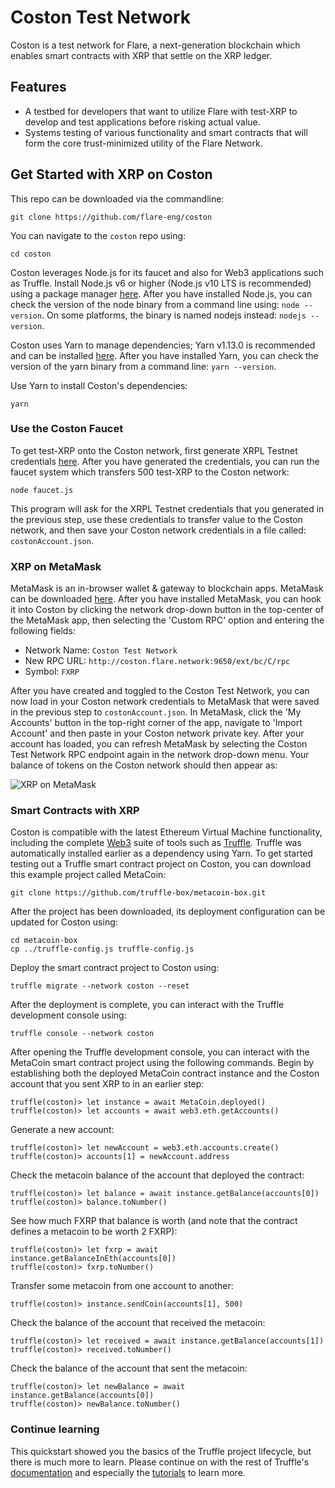 # Coston Test Network

Coston is a test network for Flare, a next-generation blockchain which enables smart contracts with XRP that settle on the XRP ledger.

## Features

- A testbed for developers that want to utilize Flare with test-XRP to develop and test applications before risking actual value.
- Systems testing of various functionality and smart contracts that will form the core trust-minimized utility of the Flare Network.

## Get Started with XRP on Coston

This repo can be downloaded via the commandline:
```
git clone https://github.com/flare-eng/coston
```
You can navigate to the `coston` repo using:
```
cd coston
```

Coston leverages Node.js for its faucet and also for Web3 applications such as Truffle. Install Node.js v6 or higher (Node.js v10 LTS is recommended) using a package manager [here](https://nodejs.org/en/download/package-manager/). After you have installed Node.js, you can check the version of the node binary from a command line using: `node --version`. On some platforms, the binary is named nodejs instead: `nodejs --version`.

Coston uses Yarn to manage dependencies; Yarn v1.13.0 is recommended and can be installed [here](https://classic.yarnpkg.com/en/docs/install#mac-stable). After you have installed Yarn, you can check the version of the yarn binary from a command line: `yarn --version`.

Use Yarn to install Coston's dependencies:
```
yarn
```


### Use the Coston Faucet

To get test-XRP onto the Coston network, first generate XRPL Testnet credentials [here](https://xrpl.org/xrp-testnet-faucet.html). After you have generated the credentials, you can run the faucet system which transfers 500 test-XRP to the Coston network:
```
node faucet.js
```

This program will ask for the XRPL Testnet credentials that you generated in the previous step, use these credentials to transfer value to the Coston network, and then save your Coston network credentials in a file called: `costonAccount.json`. 

### XRP on MetaMask

MetaMask is an in-browser wallet & gateway to blockchain apps. MetaMask can be downloaded [here](https://metamask.io/). After you have installed MetaMask, you can hook it into Coston by clicking the network drop-down button in the top-center of the MetaMask app, then selecting the 'Custom RPC' option and entering the following fields:

- Network Name: `Coston Test Network`
- New RPC URL: `http://coston.flare.network:9650/ext/bc/C/rpc`
- Symbol: `FXRP`

After you have created and toggled to the Coston Test Network, you can now load in your Coston network credentials to MetaMask that were saved in the previous step to `costonAccount.json`. In MetaMask, click the 'My Accounts' button in the top-right corner of the app, navigate to 'Import Account' and then paste in your Coston network private key. After your account has loaded, you can refresh MetaMask by selecting the Coston Test Network RPC endpoint again in the network drop-down menu. Your balance of tokens on the Coston network should then appear as:

![XRP on MetaMask](https://github.com/flare-eng/coston/blob/master/costonMetaMask.png)

### Smart Contracts with XRP

Coston is compatible with the latest Ethereum Virtual Machine functionality, including the complete [Web3](https://web3js.readthedocs.io/en/v1.2.7/) suite of tools such as [Truffle](https://www.trufflesuite.com/truffle). Truffle was automatically installed earlier as a dependency using Yarn. To get started testing out a Truffle smart contract project on Coston, you can download this example project called MetaCoin:

```
git clone https://github.com/truffle-box/metacoin-box.git
```
After the project has been downloaded, its deployment configuration can be updated for Coston using:
```
cd metacoin-box
cp ../truffle-config.js truffle-config.js
```
Deploy the smart contract project to Coston using:
```
truffle migrate --network coston --reset
```
After the deployment is complete, you can interact with the Truffle development console using:
```
truffle console --network coston
```
After opening the Truffle development console, you can interact with the MetaCoin smart contract project using the following commands. Begin by establishing both the deployed MetaCoin contract instance and the Coston account that you sent XRP to in an earlier step:
```
truffle(coston)> let instance = await MetaCoin.deployed()
truffle(coston)> let accounts = await web3.eth.getAccounts()
```
Generate a new account:
```
truffle(coston)> let newAccount = web3.eth.accounts.create()
truffle(coston)> accounts[1] = newAccount.address
```
Check the metacoin balance of the account that deployed the contract:
```
truffle(coston)> let balance = await instance.getBalance(accounts[0])
truffle(coston)> balance.toNumber()
```
See how much FXRP that balance is worth (and note that the contract defines a metacoin to be worth 2 FXRP):
```
truffle(coston)> let fxrp = await instance.getBalanceInEth(accounts[0])
truffle(coston)> fxrp.toNumber()
```
Transfer some metacoin from one account to another:
```
truffle(coston)> instance.sendCoin(accounts[1], 500)
```
Check the balance of the account that received the metacoin:
```
truffle(coston)> let received = await instance.getBalance(accounts[1])
truffle(coston)> received.toNumber()
```
Check the balance of the account that sent the metacoin:
```
truffle(coston)> let newBalance = await instance.getBalance(accounts[0])
truffle(coston)> newBalance.toNumber()
```

### Continue learning
This quickstart showed you the basics of the Truffle project lifecycle, but there is much more to learn. Please continue on with the rest of Truffle's [documentation](https://www.trufflesuite.com/docs) and especially the [tutorials](https://www.trufflesuite.com/tutorials) to learn more.
